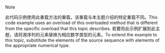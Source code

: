 > [!NOTE]
>  <span data-ttu-id="11cd9-101">此代码示例使用此重载方法的重载，该重载与本主题介绍的特定重载不同。</span><span class="sxs-lookup"><span data-stu-id="11cd9-101">This code example uses an overload of this overloaded method that is different from the specific overload that this topic describes.</span></span> <span data-ttu-id="11cd9-102">若要将此示例扩展到此主题，请将源序列的元素替换为相应数字类型的元素。</span><span class="sxs-lookup"><span data-stu-id="11cd9-102">To extend the example to this topic, substitute the elements of the source sequence with elements of the appropriate numerical type.</span></span>